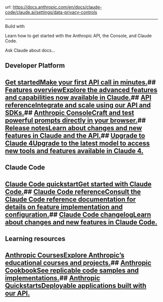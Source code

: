 url: https://docs.anthropic.com/en/docs/claude-code/claude.ai/settings/data-privacy-controls

---

Build with

Learn how to get started with the Anthropic API, the Console, and Claude Code.

Ask Claude about docs…

## Developer Platform

## [Get startedMake your first API call in minutes.](/en/docs/get-started)## [Features overviewExplore the advanced features and capabilities now available in Claude.](/en/docs/build-with-claude/overview)## [API referenceIntegrate and scale using our API and SDKs.](/en/api/getting-started)## [Anthropic ConsoleCraft and test powerful prompts directly in your browser.](https://console.anthropic.com)## [Release notesLearn about changes and new features in Claude and the API.](/en/release-notes/overview)## [Upgrade to Claude 4Upgrade to the latest model to access new tools and features available in Claude 4.](/en/docs/about-claude/models/migrating-to-claude-4)

## Claude Code

## [Claude Code quickstartGet started with Claude Code.](/en/docs/claude-code/quickstart)## [Claude Code referenceConsult the Claude Code reference documentation for details on feature implementation and configuration.](/en/docs/claude-code/overview)## [Claude Code changelogLearn about changes and new features in Claude Code.](https://github.com/anthropics/claude-code/blob/main/CHANGELOG.md)

## Learning resources

## [Anthropic CoursesExplore Anthropic’s educational courses and projects.](https://anthropic.skilljar.com/)## [Anthropic CookbookSee replicable code samples and implementations.](https://github.com/anthropics/anthropic-cookbook)## [Anthropic QuickstartsDeployable applications built with our API.](https://github.com/anthropics/anthropic-quickstarts)
